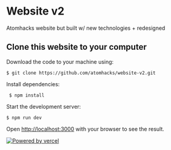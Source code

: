 # Website v2
Atomhacks website but built w/ new technologies + redesigned


## Clone this website to your computer

Download the code to your machine using:

    $ git clone https://github.com/atomhacks/website-v2.git

Install dependencies:
 
     $ npm install

Start the development server:

    $ npm run dev

Open [http://localhost:3000](http://localhost:3000) with your browser to see the result.

[![Powered by vercel](https://atomhacks-website.vercel.app/images/footer-icons/powered-by-vercel.svg)](https://vercel.com/dashboard?utm_source=atomhacks-website&utm_campaign=oss)
